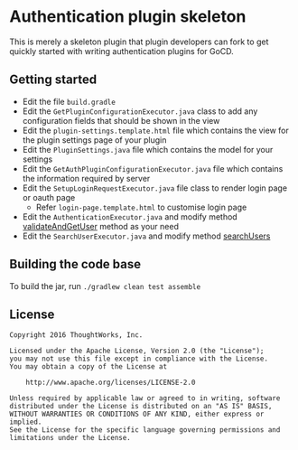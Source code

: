 # Authentication plugin skeleton

This is merely a skeleton plugin that plugin developers can fork to get quickly started with writing authentication plugins for GoCD.

## Getting started

* Edit the file `build.gradle`
* Edit the `GetPluginConfigurationExecutor.java` class to add any configuration fields that should be shown in the view
* Edit the `plugin-settings.template.html` file which contains the view for the plugin settings page of your plugin
* Edit the `PluginSettings.java` file which contains the model for your settings
* Edit the `GetAuthPluginConfigurationExecutor.java` file which contains the information required by server
* Edit the `SetupLoginRequestExecutor.java` file class to render login page or oauth page
    * Refer `login-page.template.html` to customise login page
* Edit the `AuthenticationExecutor.java` and modify method [validateAndGetUser](https://github.com/gocd-contrib/authentication-skeleton-plugin/blob/master/src/main/java/com/example/authentication/executors/AuthenticationExecutor.java#L69-L76) method as your need
* Edit the `SearchUserExecutor.java` and modify method [searchUsers](https://github.com/gocd-contrib/authentication-skeleton-plugin/blob/master/src/main/java/com/example/authentication/executors/SearchUserExecutor.java#L49-L51)

## Building the code base

To build the jar, run `./gradlew clean test assemble`

## License

```plain
Copyright 2016 ThoughtWorks, Inc.

Licensed under the Apache License, Version 2.0 (the "License");
you may not use this file except in compliance with the License.
You may obtain a copy of the License at

    http://www.apache.org/licenses/LICENSE-2.0

Unless required by applicable law or agreed to in writing, software
distributed under the License is distributed on an "AS IS" BASIS,
WITHOUT WARRANTIES OR CONDITIONS OF ANY KIND, either express or implied.
See the License for the specific language governing permissions and
limitations under the License.
```
